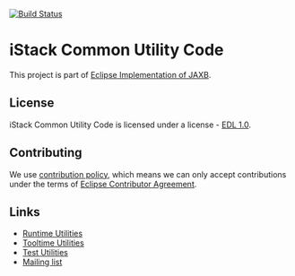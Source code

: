 [//]: # " Copyright (c) 2018, 2020 Oracle and/or its affiliates. All rights reserved. "
[//]: # "  "
[//]: # " This program and the accompanying materials are made available under the "
[//]: # " terms of the Eclipse Distribution License v. 1.0, which is available at "
[//]: # " http://www.eclipse.org/org/documents/edl-v10.php. "
[//]: # "  "
[//]: # " SPDX-License-Identifier: BSD-3-Clause "

[![Build Status](https://travis-ci.com/eclipse-ee4j/jaxb-istack-commons.svg?branch=master)](https://travis-ci.com/eclipse-ee4j/jaxb-istack-commons)

# iStack Common Utility Code

This project is part of [Eclipse Implementation of JAXB](https://projects.eclipse.org/projects/ee4j.jaxb-impl).


## License

iStack Common Utility Code is licensed under a license - [EDL 1.0](LICENSE.md).


## Contributing

We use [contribution policy](CONTRIBUTING.md), which means we can only accept contributions under
the terms of [Eclipse Contributor Agreement](http://www.eclipse.org/legal/ECA.php).


## Links

* [Runtime Utilities](https://javadoc.io/doc/com.sun.istack/istack-commons-runtime/latest/com.sun.istack.runtime/module-summary.html)
* [Tooltime Utilities](https://javadoc.io/doc/com.sun.istack/istack-commons-tools/latest/com.sun.istack.tools/module-summary.html)
* [Test Utilities](https://javadoc.io/doc/com.sun.istack/istack-commons-test/latest/com.sun.istack.test/module-summary.html)
* [Mailing list](https://accounts.eclipse.org/mailing-list/jaxb-impl-dev)
